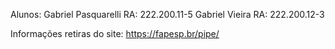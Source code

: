 Alunos: Gabriel Pasquarelli RA: 222.200.11-5
Gabriel Vieira RA: 222.200.12-3

Informações retiras do site: https://fapesp.br/pipe/
